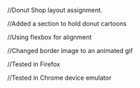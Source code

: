 //Donut Shop layout assignment.

//Added a section to hold donut cartoons

//Using flexbox for alignment

//Changed border image to an animated gif

//Tested in Firefox

//Tested in Chrome device emulator

